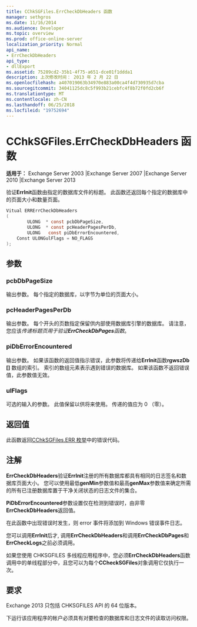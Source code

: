 ```yaml
---
title: CChkSGFiles.ErrCheckDbHeaders 函数
manager: sethgros
ms.date: 11/16/2014
ms.audience: Developer
ms.topic: overview
ms.prod: office-online-server
localization_priority: Normal
api_name:
- ErrCheckDbHeaders
api_type:
- dllExport
ms.assetid: 75289cd2-35b1-4f75-a651-dce01f1ddda1
description: 上次修改时间： 2013 年 2 月 22 日
ms.openlocfilehash: a407019063b34970e883a00ca4f4d730935d7cba
ms.sourcegitcommit: 34041125dc8c5f993b21cebfc4f8b72f0fd2cb6f
ms.translationtype: MT
ms.contentlocale: zh-CN
ms.lasthandoff: 06/25/2018
ms.locfileid: "19752694"
---
```

# <a name="cchksgfileserrcheckdbheaders-function"></a>CChkSGFiles.ErrCheckDbHeaders 函数

**适用于：** Exchange Server 2003 |Exchange Server 2007 |Exchange Server 2010 |Exchange Server 2013 
  
验证**ErrInit**函数由指定的数据库文件的标题。 此函数还返回每个指定的数据库中的页面大小和数量页面。 
  
```cs
Vitual ERRErrCheckDbHeaders  
(
        ULONG  * const pcbDbPageSize,
        ULONG  * const pcHeaderPagesPerDb,
        ULONG   const piDbErrorEncountered,
    Const ULONGulFlags = NO_FLAGS
);

```

## <a name="parameters"></a>参数

### <a name="pcbdbpagesize"></a>pcbDbPageSize 
  
输出参数。 每个指定的数据库，以字节为单位的页面大小。
    
### <a name="pcheaderpagesperdb"></a>pcHeaderPagesPerDb 
  
输出参数。 每个开头的页数指定保留供内部使用数据库引擎的数据库。 请注意，您应该*传递标题页用于验证**ErrCheckDbPages**函数*。 
    
### <a name="pidberrorencountered"></a>piDbErrorEncountered
  
输出参数。 如果该函数的返回值指示错误，此参数将传递给**ErrInit**函数**rgwszDb []** 数组的索引。 索引的数组元素表示遇到错误的数据库。 如果该函数不返回错误值，此参数值无效。 
    
### <a name="ulflags"></a>ulFlags 
  
可选的输入的参数。 此值保留以供将来使用。 传递的值应为 0 （零）。
    
## <a name="return-value"></a>返回值

此函数返回[CChkSGFiles.ERR 枚举](cchksgfiles-err-enumeration.md)中的错误代码。
  
## <a name="remarks"></a>注解

**ErrCheckDbHeaders**验证**ErrInit**注册的所有数据库都具有相同的日志签名和数据库页面大小。 您可以使用最低**genMin**参数值和最高**genMax**参数值来确定所需的所有已注册数据库置于干净关闭状态的日志文件的集合。 
  
**PiDbErrorEncountered**参数设置仅在检测到错误时，由非零**ErrCheckDbHeaders**返回值。 
  
在此函数中出现错误时发生，则 error 事件将添加到 Windows 错误事件日志。
  
您可以调用**ErrInit**后才, 调用**ErrCheckDbHeaders**和调用**ErrCheckDbPages**和**ErrCheckLogs**之前必须调用。
  
如果您使用 CHKSGFILES 多线程应用程序中，您必须**ErrCheckDbHeaders**函数调用中的单线程部分中，且您可以为每个**CCheckSGFiles**对象调用它仅执行一次。 
  
## <a name="requirements"></a>要求

Exchange 2013 只包括 CHKSGFILES API 的 64 位版本。
  
下运行该应用程序的帐户必须具有对要检查的数据库和日志文件的读取访问权限。
  

